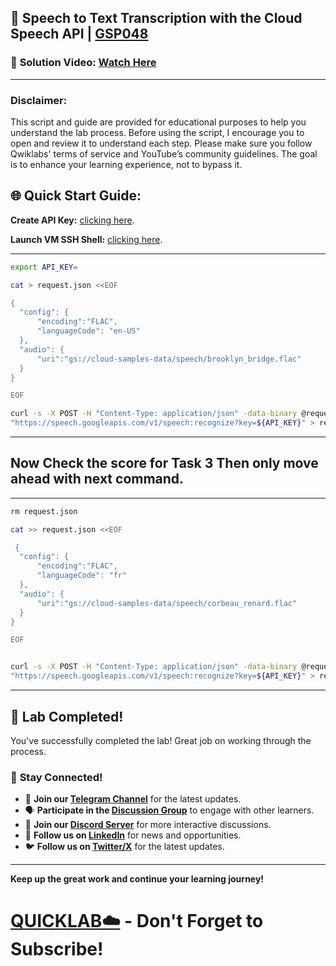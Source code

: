 
## 🚀 Speech to Text Transcription with the Cloud Speech API | [GSP048](https://www.cloudskillsboost.google/focuses/2187?parent=catalog)

### 🔗 **Solution Video:** [Watch Here]()

---

### Disclaimer:
This script and guide are provided for educational purposes to help you understand the lab process. Before using the script, I encourage you to open and review it to understand each step. Please make sure you follow Qwiklabs' terms of service and YouTube’s community guidelines. The goal is to enhance your learning experience, not to bypass it.

## 🌐 **Quick Start Guide:**

**Create API Key:** [clicking here](https://console.cloud.google.com/apis/credentials?project=).

**Launch VM SSH Shell:** [clicking here](https://console.cloud.google.com/compute/instances?referrer=search&project=).

---

```bash
export API_KEY=
```

```bash
cat > request.json <<EOF

{
  "config": {
      "encoding":"FLAC",
      "languageCode": "en-US"
  },
  "audio": {
      "uri":"gs://cloud-samples-data/speech/brooklyn_bridge.flac"
  }
}

EOF

curl -s -X POST -H "Content-Type: application/json" -data-binary @request.json \
"https://speech.googleapis.com/v1/speech:recognize?key=${API_KEY}" > result.json
```
---

## Now Check the score for Task 3 Then only move ahead with next command.


---

```bash
rm request.json

cat >> request.json <<EOF

 {
  "config": {
      "encoding":"FLAC",
      "languageCode": "fr"
  },
  "audio": {
      "uri":"gs://cloud-samples-data/speech/corbeau_renard.flac"
  }
}

EOF


curl -s -X POST -H "Content-Type: application/json" -data-binary @request.json \
"https://speech.googleapis.com/v1/speech:recognize?key=${API_KEY}" > result.json
```


---

## 🎉 **Lab Completed!**

You've successfully completed the lab! Great job on working through the process.

### 🌟 **Stay Connected!**

- 🔔 **Join our [Telegram Channel](https://t.me/quiccklab)** for the latest updates.
- 🗣 **Participate in the [Discussion Group](https://t.me/Quicklabchat)** to engage with other learners.
- 💬 **Join our [Discord Server](https://discord.gg/7fAVf4USZn)** for more interactive discussions.
- 💼 **Follow us on [LinkedIn](https://www.linkedin.com/company/quicklab-linkedin/)** for news and opportunities.
- 🐦 **Follow us on [Twitter/X](https://x.com/quicklab7)** for the latest updates.


---


**Keep up the great work and continue your learning journey!**

# [QUICKLAB☁️](https://www.youtube.com/@quick_lab) - Don't Forget to Subscribe!
